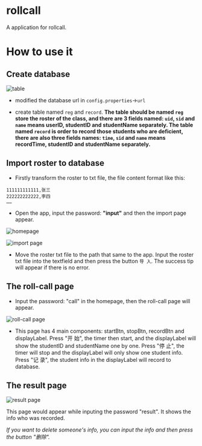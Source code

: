 # rollcall

A application for rollcall.

# How to use it

## Create database

![table](https://user-images.githubusercontent.com/26559141/46590296-c0c09180-cae4-11e8-8b3d-8b4bcb925064.png)

- modified the database url in `config.properties`->`url`

- create table named `reg` and `record`. 
**The table should be named `reg` store the roster of the class, and there are 3 fields named: `uid`, `sid` and `name` means userID, studentID and studentName separately. The table named `record` is order to record those students who are deficient, there are also three fields names: `time`, `sid` and `name` means recordTime, studentID and studentName separately.**

## Import roster to database

- Firstly transform the roster to txt file, the file content format like this:
```
111111111111,张三
222222222222,李四
……
```

- Open the app, input the password: **"input"** and then the import page appear.

![homepage](https://user-images.githubusercontent.com/26559141/46590514-704a3380-cae6-11e8-9058-19b5857b0c8f.png)

![import page](https://user-images.githubusercontent.com/26559141/46590548-bc957380-cae6-11e8-86a5-10929e4fbb0d.png)

- Move the roster txt file to the path that same to the app. Input the roster txt file into the textfield and then press the button `导 入`. The success tip will appear if there is no error.

## The roll-call page

- Input the password: "call" in the homepage, then the roll-call page will appear.

![roll-call page](https://user-images.githubusercontent.com/26559141/46591290-48f66500-caec-11e8-890c-2d612baae0be.png)

- This page has 4 main components: startBtn, stopBtn, recordBtn and displayLabel. Press "开 始", the timer then start, and the displayLabel will show the studentID and studentName one by one. Press "停 止", the timer will stop and the displayLabel will only show one student info. Press "记 录", the student info in the displayLabel will record to database.

## The result page

![result page](https://user-images.githubusercontent.com/26559141/46591549-033a9c00-caee-11e8-92eb-391255ed0c11.png)

This page would appear while inputing the password "result". It shows the info who was recorded.

*If you want to delete someone's info, you can input the info and then press the button "删除".*

